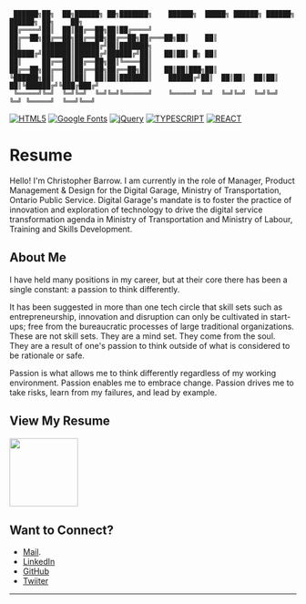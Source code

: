 ```
 ██████╗██╗  ██╗██████╗ ██╗███████╗    ██████╗  █████╗ ██████╗ ██████╗  ██████╗ ██╗    ██╗
██╔════╝██║  ██║██╔══██╗██║██╔════╝    ██╔══██╗██╔══██╗██╔══██╗██╔══██╗██╔═══██╗██║    ██║
██║     ███████║██████╔╝██║███████╗    ██████╔╝███████║██████╔╝██████╔╝██║   ██║██║ █╗ ██║
██║     ██╔══██║██╔══██╗██║╚════██║    ██╔══██╗██╔══██║██╔══██╗██╔══██╗██║   ██║██║███╗██║
╚██████╗██║  ██║██║  ██║██║███████║    ██████╔╝██║  ██║██║  ██║██║  ██║╚██████╔╝╚███╔███╔╝
 ╚═════╝╚═╝  ╚═╝╚═╝  ╚═╝╚═╝╚══════╝    ╚═════╝ ╚═╝  ╚═╝╚═╝  ╚═╝╚═╝  ╚═╝ ╚═════╝  ╚══╝╚══╝ 
```    

[![HTML5](https://img.shields.io/badge/HTML-5-informational.svg)](https://en.wikipedia.org/wiki/HTML5)
[![Google Fonts](https://img.shields.io/badge/Google%20Fonts-API-informational.svg)](https://fonts.google.com/)
[![jQuery](https://img.shields.io/badge/jQuery-3.3.1-informational.svg)](https://github.com/jquery/jquery)
[![TYPESCRIPT](https://img.shields.io/badge/TYPESCRIPT-%5E3.3.3-blue)](https://www.typescriptlang.org/)
[![REACT](https://img.shields.io/badge/REACT-%5E16.8.1-blue)](https://reactjs.org/)

# Resume

Hello! I'm Christopher Barrow. I am currently in the role of Manager, Product Management & Design for the Digital Garage, Ministry of Transportation, Ontario Public Service. Digital Garage's mandate is to foster the practice of innovation and exploration of technology to drive the digital service transformation agenda in Ministry of Transportation and Ministry of Labour, Training and Skills Development.

## About Me

I have held many positions in my career, but at their core there has been a single constant: a passion to think differently.

It has been suggested in more than one tech circle that skill sets such as entrepreneurship, innovation and disruption can only be cultivated in start-ups; free from the bureaucratic processes of large traditional organizations. These are not skill sets. They are a mind set. They come from the soul. They are a result of one's passion to think outside of what is considered to be rationale or safe.

Passion is what allows me to think differently regardless of my working environment. Passion enables me to embrace change. Passion drives me to take risks, learn from my failures, and lead by example.

## View My Resume

<img src="https://www.chrisbarrow.me/images/qr.png" data-canonical-src="https://www.chrisbarrow.me/images/qr.png" width="120" height="120"/>

## Want to Connect?

* [Mail](mailto:Christopher.Barrow@ontario.ca).
* [LinkedIn](https://www.linkedin.com/in/christophergbarrow/)
* [GitHub](https://github.com/cgbarrow)
* [Twiiter](https://twitter.com/cgordonbarrow)

---

